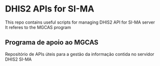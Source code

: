 # DHIS2 APIs for SI-MA

This repo contains useful scripts for managing DHIS2 API for SI-MA server
It referes to the MGCAS program

## Programa de apoio ao MGCAS

Repositório de APIs úteis para a gestão da informação contida no servidor DHIS2 SI-MA
